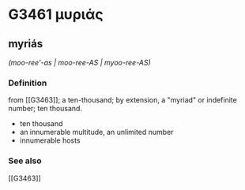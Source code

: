 # G3461 μυριάς

## myriás

_(moo-ree'-as | moo-ree-AS | myoo-ree-AS)_

### Definition

from [[G3463]]; a ten-thousand; by extension, a "myriad" or indefinite number; ten thousand.

- ten thousand
- an innumerable multitude, an unlimited number
- innumerable hosts

### See also

[[G3463]]

